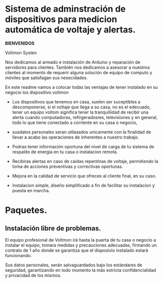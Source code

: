 # Sistema de adminstración de dispositivos para medicion automática de voltaje y alertas.

**BIENVENIDOS**

Voltmon Systen

Nos dedicamos al armado e instalación de Arduino y reparación de servidores para clientes. También nos dedicamos a asesorar a nuestros clientes al momento de requerir alguna solución de equipo de computo y móviles que satisfagan sus nesecidades.

En este readme vamos a colocar todas las ventajas de tener instalado en su negocio los dispositivo voltmon

- Los dispositivos que tenemos en casa, suelen ser suceptibles a descomponerse, si el voltaje
que llega a su casa, no es el edecuado, tener un equipo voltom significa tener la tranquiliidad de 
recibir una alerta cuando computadoras, refirgeradosres, televisiones y en general, todo lo que tiene conectado a corriente en su casa o negocio, 

 - susdatos personales seran utilasados unicamente con la finalidad de llevar a acabo las operaciones de inherentes a nuestro trabajo.

- Podras tener información oportuna del nivel de carga de tu sistema de respaldo de energia en tu casa o instalacion remota.


- Recibiras alertas en caso de caidas repentinas de voltaje, permitiendo la toma de acciones preventivas y correctivas oportunas.

- Mejora en la calidad de servicio que ofreces al cliente final, en su caso. 

- Instalacion simple, diseño simplificado a fin de facilitar su instalacion y puesta en marcha.


# Paquetes.

## Instalación libre de problemas.

El equipo profesional de Voltmon irá hasta la puerta de tu casa o negocio a instalar el equipo, tomara medidas y precauciones adecuadas, firmando un contrato de 1 año donde se garantiza que el disposivio instalado estará funcionando. 

Sus datos personales, serán salvaguardados bajo los estándares de seguridad, garantizando en todo momento la más estricta confidencialidad y privacidad de los mismos.